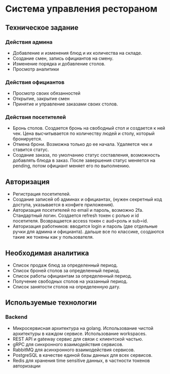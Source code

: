 # Система управления рестораном

## Техническое задание

### Действия админа

- Добавление и изменения блюд и их количества на складе.
- Создание смен, запись официантов на смену.
- Изменение порядка и добавление столов.
- Просмотр аналитики

### Действия официантов

- Просмотр своих обязанностей
- Открытие, закрытие смен
- Принятие и управление заказами своих столов.

### Действия посетителей

- Бронь столов. Создается бронь на свободный стол и создается к ней чек. Цена высчитывается по количеству людей и столу, который бронируется.
- Отмена брони. Возможна только до ее начала. Удаляется чек и ставится статус.
- Создание заказа, по умолчанию статус составления, возможность добавлять блюда в заказ. После завершения статус меняется на pending, потом официант меняет его по выполнению.

## Авторизация

- Регистрация посетителей.
- Создание записей об админах и официантах, (нужен секретный код доступа, указывается в конфиге приложения).
- Авторизация посетителей по email и пароль, возможно 2fa. Стандартный логин. Создается refresh токен с ролью и id посетителя. Возвращается access токен с aud=роль и sub=id.
- Авторизация работников: вводится login и пароль (две отдельные ручки для админа и официанта). дальше все по классике, создаются такие же токены как у пользователя.

## Необходимая аналитика

- Список продаж блюд за определенный период.
- Список броней столов за определенный период.
- Список работы официантам за определенный период.
- Получение свободных столов на указанный период.
- Список занятости столов на определенную дату.

## Используемые технологии

### Backend

- Микросервисная архитектура на golang. Использование чистой архитектуры в каждом сервисе. Использование workspaces.
- REST API и gateway сервис для связи с клиентской частью.
- gRPC для синхронного взаимодействия сервисов.
- RabbitMQ для асинхронного взаимодействия сервисов.
- PostgreSQL в качестве единой базы данных для всех сервисов.
- Redis для хранения time sensitive данных, в частности токенов авторизации

